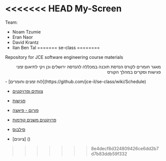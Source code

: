 <<<<<<< HEAD
My-Screen
=========

Team:
* Noam Tzumie
* Eran Naor
* David Krantz
* Ilan Ben Tal
=======
se-class
========

Repository for JCE software engineering course materials

<p dir="rtl">
מאגר חומרים לקורס הנדסת תוכנה במכללה להנדסה ירושלים
וכן ויקי לתיאום זמני פגישות וסקרים במהלך הקורס
</p>
- [לוח זמנים וחומרים](https://github.com/jce-il/se-class/wiki/Schedule)

- [צוותים ופרויקטים](https://github.com/jce-il/se-class/wiki/Projects)

- [פגישות](https://github.com/jce-il/se-class/wiki/Meetings)

- [פורום - פיאצה](https://piazza.com/class#winter2013/se10014)

- [פרויקטים משנים קודמות](https://github.com/jce-il/se-class/wiki/PastProjects)

- [סילבוס](https://github.com/downloads/jce-il/se-class/se13a-syllabus.pdf)

- [ציונים] ()
>>>>>>> 8e4decf8d324809426ce6dd2b7d7b83ddb59f332
